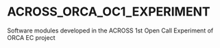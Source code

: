 # ACROSS_ORCA_OC1_EXPERIMENT
Software modules developed in the ACROSS 1st Open Call Experiment of ORCA EC project
